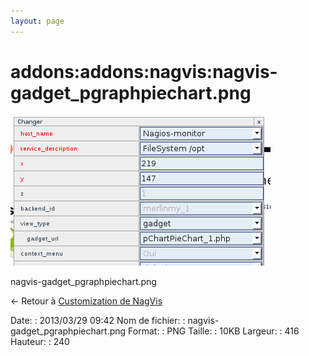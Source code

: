```yaml
---
layout: page
---
```


addons:addons:nagvis:nagvis-gadget\_pgraphpiechart.png
======================================================

[![nagvis-gadget\_pgraphpiechart.png](../../../../assets/media/addons/addons/nagvis/nagvis-gadget_pgraphpiechart.png@cache=&w=416&h=240 "nagvis-gadget_pgraphpiechart.png")](../../../../assets/media/addons/addons/nagvis/nagvis-gadget_pgraphpiechart.png@cache= "Afficher le fichier original")

nagvis-gadget\_pgraphpiechart.png

← Retour à [Customization de
NagVis](../../../../nagios/addons/nagvis/customisation-nagvis.html "nagios:addons:nagvis:customisation-nagvis")

Date:
:   2013/03/29 09:42
Nom de fichier:
:   nagvis-gadget\_pgraphpiechart.png
Format:
:   PNG
Taille:
:   10KB
Largeur:
:   416
Hauteur:
:   240


